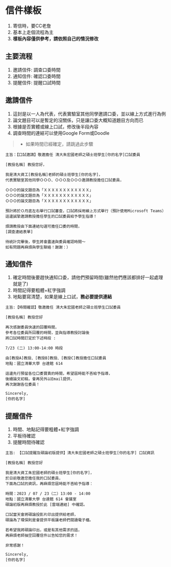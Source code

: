 # 信件樣板

1. 寄信時，要CC老詹
2. 基本上走個流程為主
3. **樣板內容僅供參考，請依照自己的情況修改**

## 主要流程

1. 邀請信件: 調查口委時間
2. 通知信件: 確認口委時間
3. 提醒信件: 提醒口試時間

## 邀請信件

1. 這封是以一人為代表，代表實驗室其他同學邀請口委，並以線上方式進行為例
2. 論文題目可以是暫定的沒關係，只是讓口委大概知道題目方向而已
3. 根據是否實體或線上口試，修改後半段內容
4. 調查時間的連結可以使用Google Form或Doodle
> - 如果時間已經確定，請跳過此步驟

```
主旨：【口試邀請】敬邀擔任 清大朱宏國老師之碩士班學生[你的名字]口試委員

[教授名稱] 教授您好，

我是清大資工[教授名稱]老師的碩士班學生[你的名字]，
代表實驗室其他同學ＯＯＯ、ＯＯＯ及ＯＯＯ邀請教授擔任口試委員，

ＯＯＯ的論文題目為「ＸＸＸＸＸＸＸＸＸＸＸＸ」
ＯＯＯ的論文題目為「ＸＸＸＸＸＸＸＸＸＸＸＸ」
ＯＯＯ的論文題目為「ＸＸＸＸＸＸＸＸＸＸＸＸ」

預計將於Ｏ月底左右舉行口試審查，口試將採用線上方式舉行（預計使用Microsoft Teams）
這邊誠摯邀請教授擔任學生的口試委員給予學生指導！

煩請教授由下面連結勾選可擔任口委的時間，
[調查連結表單]

待統計完畢後，學生將會盡速與委員確認時間～
如有問題再麻煩與學生聯絡！謝謝：）
```

## 通知信件

1. 確定時間後要趕快通知口委，請他們預留時間(雖然他們應該都排好一起處理就是了)
2. 時間記得要粗體+紅字強調
3. 地點要寫清楚，如果是線上口試，**務必要提供連結**

```
主旨:【時間確認】敬邀擔任 清大朱宏國老師之碩士班學生口試委員

[教授名稱] 教授您好

再次感謝委員快速的回覆時間，
參考各位委員所回覆的時間，並與指導教授討論後
將口試時間訂定於下述時段 :

7/23 (二) 13:00-14:00 時段

由[教授A]教授、[教授B]教授、[教授C]教授擔任口試委員
地點：國立清華大學 台達館 614

這邊先行預留各位口委寶貴的時間，希望屆時能不吝給予指導，
後續論文初稿，會再另外以Email提供，
再次謝謝各位委員！

Sincerely,
[你的名字]
```

## 提醒信件

1. 時間、地點記得要粗體+紅字強調
2. 平板待確認
3. 提醒時間待確認

```
主旨: 【口試提醒及碩論初版提供】清大朱宏國老師之碩士班學生[你的名字] 口試資訊

[教授名稱] 教授您好

我是清大資工朱宏國老師的碩士班學生[你的名字]，
於日前敬邀您擔任我的口試委員，
下面為口試的資訊，再麻煩您屆時能不吝給予指導：

時間：2023 / 07 / 23（二）13:00 - 14:00
地點：國立清華大學 台達館 614 會議室
碩論初版再麻煩教授於此 [雲端連結] 中確認。

口試當天會將碩論投影片印出提供給老師，
碩論為了環保則是會提供平板讓老師們閱讀電子檔。

若希望我將碩論印出，或是有其他需求的話，
再麻煩老師抽空回覆信件以告知您的需求！

非常感謝！

Sincerely,
[你的名字]
```